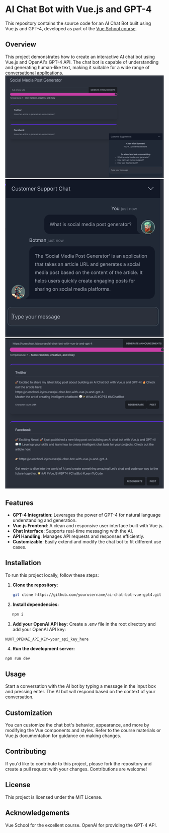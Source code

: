 # AI Chat Bot with Vue.js and GPT-4

This repository contains the source code for an AI Chat Bot built using Vue.js and GPT-4, developed as part of the [Vue School course](https://vueschool.io/courses/ai-chat-bot-with-vue-js-and-gpt-4).

## Overview

This project demonstrates how to create an interactive AI chat bot using Vue.js and OpenAI's GPT-4 API. The chat bot is capable of understanding and generating human-like text, making it suitable for a wide range of conversational applications.
![AI Chat Bot Screenshot](/images/site-preview.png)
![Chat communication preview](/images/communication-preview.png)
![Post generation preview](/images/post-generation-preview.png)

## Features

- **GPT-4 Integration**: Leverages the power of GPT-4 for natural language understanding and generation.
- **Vue.js Frontend**: A clean and responsive user interface built with Vue.js.
- **Chat Interface**: Supports real-time messaging with the AI.
- **API Handling**: Manages API requests and responses efficiently.
- **Customizable**: Easily extend and modify the chat bot to fit different use cases.

## Installation

To run this project locally, follow these steps:

1. **Clone the repository:**

   ```bash
   git clone https://github.com/yourusername/ai-chat-bot-vue-gpt4.git
   ```

2. **Install dependencies:**

```bash
   npm i
```

3. **Add your OpenAI API key:**
   Create a .env file in the root directory and add your OpenAI API key:

```
NUXT_OPENAI_API_KEY=your_api_key_here
```

4. **Run the development server:**

```bash
npm run dev
```

## Usage

Start a conversation with the AI bot by typing a message in the input box and pressing enter.
The AI bot will respond based on the context of your conversation.

## Customization

You can customize the chat bot's behavior, appearance, and more by modifying the Vue components and styles. Refer to the course materials or Vue.js documentation for guidance on making changes.

## Contributing

If you'd like to contribute to this project, please fork the repository and create a pull request with your changes. Contributions are welcome!

## License

This project is licensed under the MIT License.

## Acknowledgements

Vue School for the excellent course.
OpenAI for providing the GPT-4 API.
